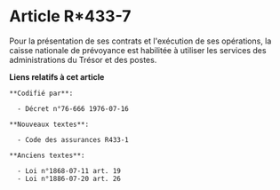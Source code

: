 # Article R*433-7

Pour la présentation de ses contrats et l'exécution de ses opérations, la caisse nationale de prévoyance est habilitée à
utiliser les services des administrations du Trésor et des postes.

**Liens relatifs à cet article**

	**Codifié par**:

	  - Décret n°76-666 1976-07-16

	**Nouveaux textes**:

	  - Code des assurances R433-1

	**Anciens textes**:

	  - Loi n°1868-07-11 art. 19
	  - Loi n°1886-07-20 art. 26
